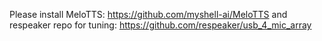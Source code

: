 Please install MeloTTS: 
https://github.com/myshell-ai/MeloTTS
and respeaker repo for tuning:
https://github.com/respeaker/usb_4_mic_array
